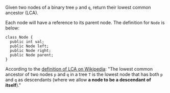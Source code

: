 Given two nodes of a binary tree `p` and `q`, return their lowest common ancestor (LCA).

Each node will have a reference to its parent node. The definition for `Node` is below:

```
class Node {
  public int val;
  public Node left;
  public Node right;
  public Node parent;
}
```

According to the [definition of LCA on Wikipedia](https://en.wikipedia.org/wiki/Lowest_common_ancestor): "The lowest common ancestor of two nodes `p` and `q` in a tree `T` is the lowest node that has both `p` and `q` as descendants (where we allow **a node to be a descendant of itself**)."